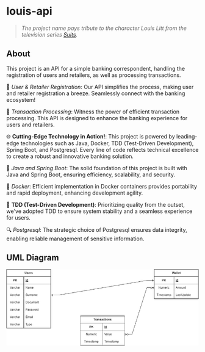 # louis-api

> _The project name pays tribute to the character Louis Litt from the television series [Suits](https://en.wikipedia.org/wiki/Suits_(American_TV_series))._

## About

This project is an API for a simple banking correspondent, handling the registration of users and retailers, as well as processing transactions.

👥 *User & Retailer Registration*: Our API simplifies the process, making user and retailer registration a breeze. Seamlessly connect with the banking ecosystem!

💸 *Transaction Processing*: Witness the power of efficient transaction processing. This API is designed to enhance the banking experience for users and retailers.

🌐 **Cutting-Edge Technology in Action!**: This project is powered by leading-edge technologies such as Java, Docker, TDD (Test-Driven Development), Spring Boot, and Postgresql. Every line of code reflects technical excellence to create a robust and innovative banking solution.

🚀 *Java and Spring Boot*: The solid foundation of this project is built with Java and Spring Boot, ensuring efficiency, scalability, and security.

🐳 *Docker*: Efficient implementation in Docker containers provides portability and rapid deployment, enhancing development agility.

🧪 **TDD (Test-Driven Development)**: Prioritizing quality from the outset, we've adopted TDD to ensure system stability and a seamless experience for users.

🔍 *Postgresql*: The strategic choice of Postgresql ensures data integrity, enabling reliable management of sensitive information.

## UML Diagram

![Database](docs\diagram-database.png)
